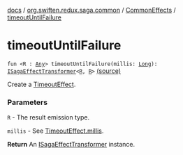 [docs](../../index.md) / [org.swiften.redux.saga.common](../index.md) / [CommonEffects](index.md) / [timeoutUntilFailure](./timeout-until-failure.md)

# timeoutUntilFailure

`fun <R : `[`Any`](https://kotlinlang.org/api/latest/jvm/stdlib/kotlin/-any/index.html)`> timeoutUntilFailure(millis: `[`Long`](https://kotlinlang.org/api/latest/jvm/stdlib/kotlin/-long/index.html)`): `[`ISagaEffectTransformer`](../-i-saga-effect-transformer.md)`<`[`R`](timeout-until-failure.md#R)`, `[`R`](timeout-until-failure.md#R)`>` [(source)](https://github.com/protoman92/KotlinRedux/tree/master/common/common-saga/src/main/kotlin/org/swiften/redux/saga/common/CommonEffects.kt#L198)

Create a [TimeoutEffect](../-timeout-effect/index.md).

### Parameters

`R` - The result emission type.

`millis` - See [TimeoutEffect.millis](../-timeout-effect/millis.md).

**Return**
An [ISagaEffectTransformer](../-i-saga-effect-transformer.md) instance.

